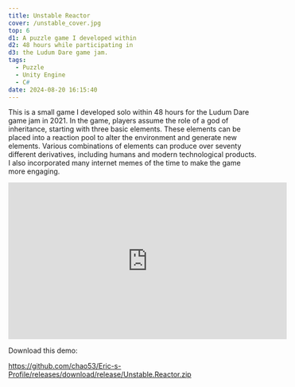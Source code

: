 ```yaml
---
title: Unstable Reactor
cover: /unstable_cover.jpg
top: 6
d1: A puzzle game I developed within 
d2: 48 hours while participating in 
d3: the Ludum Dare game jam.
tags:
  - Puzzle
  - Unity Engine
  - C#
date: 2024-08-20 16:15:40
---
```








This is a small game I developed solo within 48 hours for the Ludum Dare game jam in 2021. In the game, players assume the role of a god of inheritance, starting with three basic elements. These elements can be placed into a reaction pool to alter the environment and generate new elements. Various combinations of elements can produce over seventy different derivatives, including humans and modern technological products. I also incorporated many internet memes of the time to make the game more engaging.






<iframe width="560" height="315" src="https://www.youtube.com/embed/T6lm4H4WONw?si=suLRzsBBZc10OHJx" title="YouTube video player" frameborder="0" allow="accelerometer; autoplay; clipboard-write; encrypted-media; gyroscope; picture-in-picture; web-share" referrerpolicy="strict-origin-when-cross-origin" allowfullscreen></iframe>



Download this demo:

https://github.com/chao53/Eric-s-Profile/releases/download/release/Unstable.Reactor.zip
